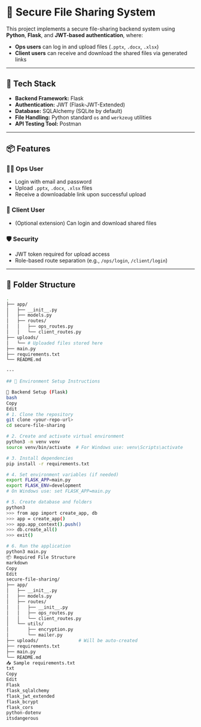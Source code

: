 # 🔐 Secure File Sharing System

This project implements a secure file-sharing backend system using **Python**, **Flask**, and **JWT-based authentication**, where:
- **Ops users** can log in and upload files (`.pptx`, `.docx`, `.xlsx`)
- **Client users** can receive and download the shared files via generated links

---

## 🚀 Tech Stack

- **Backend Framework:** Flask
- **Authentication:** JWT (Flask-JWT-Extended)
- **Database:** SQLAlchemy (SQLite by default)
- **File Handling:** Python standard `os` and `werkzeug` utilities
- **API Testing Tool:** Postman

---

## 📦 Features

### 👨‍💻 Ops User
- Login with email and password
- Upload `.pptx`, `.docx`, `.xlsx` files
- Receive a downloadable link upon successful upload

### 👥 Client User
- (Optional extension) Can login and download shared files

### 🛡 Security
- JWT token required for upload access
- Role-based route separation (e.g., `/ops/login`, `/client/login`)

---

## 📂 Folder Structure

```bash
.
├── app/
│   ├── __init__.py
│   ├── models.py
│   ├── routes/
│   │   ├── ops_routes.py
│   │   └── client_routes.py
├── uploads/
│   └── # Uploaded files stored here
├── main.py
├── requirements.txt
└── README.md

---

## 🚀 Environment Setup Instructions

📁 Backend Setup (Flask)
bash
Copy
Edit
# 1. Clone the repository
git clone <your-repo-url>
cd secure-file-sharing

# 2. Create and activate virtual environment
python3 -m venv venv
source venv/bin/activate  # For Windows use: venv\Scripts\activate

# 3. Install dependencies
pip install -r requirements.txt

# 4. Set environment variables (if needed)
export FLASK_APP=main.py
export FLASK_ENV=development
# On Windows use: set FLASK_APP=main.py

# 5. Create database and folders
python3
>>> from app import create_app, db
>>> app = create_app()
>>> app.app_context().push()
>>> db.create_all()
>>> exit()

# 6. Run the application
python3 main.py
📦 Required File Structure
markdown
Copy
Edit
secure-file-sharing/
├── app/
│   ├── __init__.py
│   ├── models.py
│   ├── routes/
│   │   ├── __init__.py
│   │   ├── ops_routes.py
│   │   └── client_routes.py
│   └── utils/
│       ├── encryption.py
│       └── mailer.py
├── uploads/               # Will be auto-created
├── requirements.txt
├── main.py
└── README.md
📥 Sample requirements.txt
txt
Copy
Edit
Flask
flask_sqlalchemy
flask_jwt_extended
flask_bcrypt
flask_cors
python-dotenv
itsdangerous
